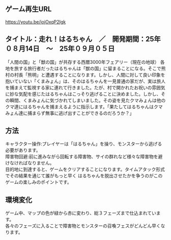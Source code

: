 ゲーム再生URL 
--
https://youtu.be/jojOxqP2Igk


タイトル：走れ！はるちゃん　／　開発期間：25年０８月14日　～　25年０９月０５日
--
「人間の国」と「獣の国」が共存する西暦3000年フェアリー（現在の地球）
各地を旅する旅行者だったはるちゃんは「獣の国」に留まることになる。そこで熊村の村長「熊明」と遭遇することになります。しかし、人間に対して良い印象を抱いていない「くまみょん」は、そのはるちゃんを一見普通の家だが、実は旅人を捕まえて監視する家に連れて行きました。たが、村で開かれたお祝いの雰囲気に妙な気配を感じたはるちゃんはこっそり逃げることに決めました。しかし、その瞬間、くまみょんに気づかれてしまいました。その姿を見たクマみょんは他のクマ達にはるちゃんを捕まえるように指示します。「果たしてはるちゃんはクマみょん達に捕まらず無事に逃げ出すことができるのだろうか？」


方法
--
キャラクター操作:プレイヤーは「はるちゃん」を操り、モンスターから逃げる必要があります。<br>
障害物回避:前に進みながら回転する障害物、サイの群れなど様々な障害物を避けなければなりません。<br>
目的地に到達すると、ゲームをクリアすることになります。タイムアタック形式でその結果を通じて誰がもっと早く
はるちゃんを脱出させたかを争うのがこのゲームの楽しみのポイントです。

環境変化
--
ゲーム中、マップの色が緑から赤に変わり、総３フェーズまで仕込まれています。<br>
各々のフェーズに入ることで障害物とモンスターの召喚フェスがどんどん早くなります。


